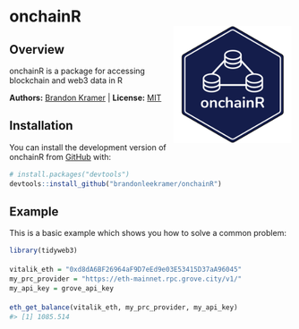 
# onchainR <br><img src="man/figures/onchainR.png" align="right" height="210" />

<!-- badges: start 
[![R-CMD-check](https://github.com/brandonleekramer/onchainR/actions/workflows/R-CMD-check.yaml/badge.svg)](https://github.com/tidyverse/ggplot2/actions/workflows/R-CMD-check.yaml)
[![Codecov test coverage](https://codecov.io/gh/brandonleekramer/onchainR/branch/main/graph/badge.svg)](https://app.codecov.io/gh/brandonleekramer/tidyweb3?branch=main)
[![CRAN_Status_Badge](https://www.r-pkg.org/badges/version/onchainR)](https://cran.r-project.org/package=ggplot2)
badges: end -->

## Overview

onchainR is a package for accessing blockchain and web3 data in R

**Authors:** [Brandon Kramer](https://www.brandonleekramer.com/) \|
**License:** [MIT](https://opensource.org/licenses/MIT)<br/>

## Installation

You can install the development version of onchainR from
[GitHub](https://github.com/) with:

``` r
# install.packages("devtools")
devtools::install_github("brandonleekramer/onchainR")
```

## Example

This is a basic example which shows you how to solve a common problem:

``` r
library(tidyweb3)

vitalik_eth = "0xd8dA6BF26964aF9D7eEd9e03E53415D37aA96045"
my_prc_provider = "https://eth-mainnet.rpc.grove.city/v1/"
my_api_key = grove_api_key

eth_get_balance(vitalik_eth, my_prc_provider, my_api_key)
#> [1] 1085.514
```
